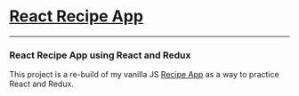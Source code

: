 # [React Recipe App](link)
---
### React Recipe App using React and Redux

This project is a re-build of my vanilla JS [Recipe App](https://aubsrey-recipe-app.netlify.com/index.html) as a way to practice React and Redux.